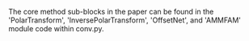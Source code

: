 The core method sub-blocks in the paper can be found in the 'PolarTransform', 'InversePolarTransform', 'OffsetNet', and 'AMMFAM' module code within conv.py.
